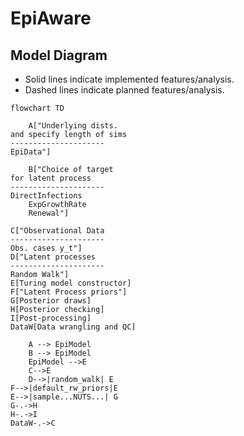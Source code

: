 # EpiAware


## Model Diagram

- Solid lines indicate implemented features/analysis.
- Dashed lines indicate planned features/analysis.

```mermaid
flowchart TD

    A["Underlying dists.
and specify length of sims
---------------------
EpiData"]

    B["Choice of target 
for latent process
---------------------
DirectInfections
    ExpGrowthRate
    Renewal"]

C["Observational Data
---------------------
Obs. cases y_t"]
D["Latent processes
---------------------
Random Walk"] 
E[Turing model constructor]
F["Latent Process priors"]
G[Posterior draws]
H[Posterior checking]
I[Post-processing]
DataW[Data wrangling and QC]

    A --> EpiModel
    B --> EpiModel
    EpiModel -->E
    C-->E
    D-->|random_walk| E
F-->|default_rw_priors|E
E-->|sample...NUTS...| G
G-.->H
H-.->I
DataW-.->C
```
